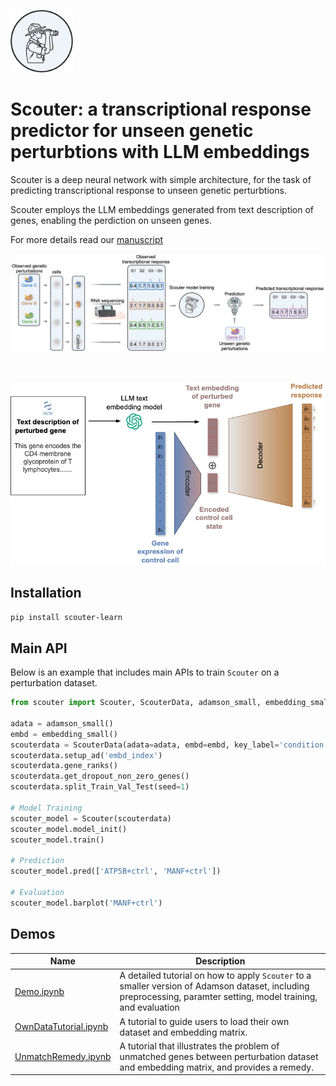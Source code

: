 <p align="left">
  <img src="https://github.com/PancakeZoy/scouter/blob/master/img/ScouterLogo.png?raw=true" width="100" title="logo">
</p>

# Scouter: a transcriptional response predictor for unseen genetic perturbtions with LLM embeddings

Scouter is a deep neural network with simple architecture, for the task of predicting transcriptional response to unseen genetic perturbtions.

Scouter employs the LLM embeddings generated from text description of genes, enabling the perdiction on unseen genes.

For more details read our [manuscript]()
<p align="center">
  <img src="https://github.com/PancakeZoy/scouter/blob/master/img/workflow_horizontal.png?raw=true" width="750" title="logo">
</p>
<br>
<p align="center">
  <img src="https://github.com/PancakeZoy/scouter/blob/master/img/scouter_horizontal.png?raw=true" width="750" title="logo">
</p>

## Installation
`pip install scouter-learn`

## Main API
Below is an example that includes main APIs to train `Scouter` on a perturbation dataset. 

```python
from scouter import Scouter, ScouterData, adamson_small, embedding_small

adata = adamson_small()
embd = embedding_small()
scouterdata = ScouterData(adata=adata, embd=embd, key_label='condition', key_var_genename='gene_name')
scouterdata.setup_ad('embd_index')
scouterdata.gene_ranks()
scouterdata.get_dropout_non_zero_genes()
scouterdata.split_Train_Val_Test(seed=1)

# Model Training
scouter_model = Scouter(scouterdata)
scouter_model.model_init()
scouter_model.train()

# Prediction
scouter_model.pred(['ATP5B+ctrl', 'MANF+ctrl'])

# Evaluation
scouter_model.barplot('MANF+ctrl')
```

## Demos

| Name | Description |
|-----------------|-------------|
| [Demo.ipynb](demo/Demo.ipynb) | A detailed tutorial on how to apply `Scouter` to a smaller version of Adamson dataset, including preprocessing, paramter setting, model training, and evaluation|
| [OwnDataTutorial.ipynb](demo/OwnDataTutorial.ipynb)| A tutorial to guide users to load their own dataset and embedding matrix.
| [UnmatchRemedy.ipynb](demo/UnmatchRemedy.ipynb) | A tutorial that illustrates the problem of unmatched genes between perturbation dataset and embedding matrix, and provides a remedy.|